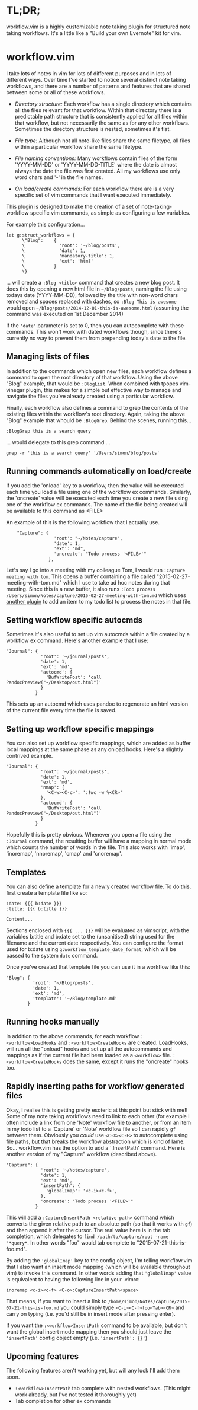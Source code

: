 # TL;DR;

workflow.vim is a highly customizable note taking plugin for structured note taking workflows. It's
a little like a "Build your own Evernote" kit for vim.

# workflow.vim

I take lots of notes in vim for lots of different purposes and in lots of different ways. Over time
I've started to notice several distinct note taking workflows, and there are a number of patterns
and features that are shared between some or all of these workflows.

- *Directory structure:* Each workflow has a single directory which contains all the files relevant
  for that workflow. Within that directory there is a predictable path structure that is
consistently applied for all files within that workflow, but not necessarily the same as for any
other workflows. Sometimes the directory structure is nested, sometimes it's flat.

- *File type:* Although not all note-like files share the same filetype, all files within a
  particular workflow share the same filetype.

- *File naming conventions:* Many workflows contain files of the form 'YYYY-MM-DD' or
  'YYYY-MM-DD-TITLE' where the date is almost always the date the file was first created. All my
workflows use only word chars and '-' in the file names.

- *On load/create commands:* For each workflow there are is a very specific set of vim commands that I want
  executed immediately.

This plugin is designed to make the creation of a set of note-taking-workflow specific vim commands,
as simple as configuring a few variables.

For example this configuration...

``` {.vim}
let g:struct_workflows = {
      \"Blog":    {
      \             'root': '~/blog/posts',
      \             'date': 1,
      \             'mandatory-title': 1,
      \             'ext': 'html'
      \           }
      \}
```

... will create a `:Blog <title>` command that creates a new blog post. It does this by opening a
new html file in `~/blog/posts`, naming the file using todays date (YYYY-MM-DD), followed by the title
with non-word chars removed and spaces replaced with dashes, so `:Blog This is awesome` would open
`~/blog/posts/2014-12-01-this-is-awesome.html` (assuming the command was executed on 1st December
2014)

If the `'date'` parameter is set to 0, then you can autocomplete with these commands. This won't
work with dated workflows though, since there's currently no way to prevent them from prepending
today's date to the file.

## Managing lists of files

In addition to the commands which open new files, each workflow defines a command to open the root
directory of that workflow. Using the above "Blog" example, that would be `:BlogList`. When combined
with tpopes vim-vinegar plugin, this makes for a simple but effective way to manage and navigate the
files you've already created using a particular workflow.

Finally, each workflow also defines a command to grep the contents of the existing files within the
workflow's root directory. Again, taking the above "Blog" example that whould be `:BlogGrep`. Behind
the scenes, running this...

```{.vim}
:BlogGrep this is a search query
```

... would delegate to this grep command ...

```{.bash}
grep -r 'this is a search query' '/Users/simon/blog/posts'
```

## Running commands automatically on load/create

If you add the 'onload' key to a workflow, then the value will be executed each time you load a file
using one of the workflow ex commands. Similarly, the 'oncreate' value will be executed each time you create
a new file using one of the workflow ex commands. The name of the file being created will be
available to this command as \<FILE\>

An example of this is the following workflow that I actually use.

``` {.vim}
    "Capture": {
                  'root': "~/Notes/capture",
                  'date': 1,
                  'ext': "md",
                  'oncreate': "Todo process '<FILE>'"
                },
```

Let's say I go into a meeting with my colleague Tom, I would run `:Capture meeting with tom`. This
opens a buffer containing a file called "2015-02-27-meeting-with-tom.md" which I use to take ad hoc
notes during that meeting. Since this is a new buffer, it also runs `:Todo process
/Users/simon/Notes/capture/2015-02-27-meeting-with-tom.md` which uses [another
plugin](https://github.com/simonhicks/todo.vim) to add an item to my todo list to process the notes
in that file.

## Setting workflow specific autocmds

Sometimes it's also useful to set up vim autocmds within a file created by a workflow ex command.
Here's another example that I use:

    "Journal": {
                 'root': '~/journal/posts',
                 'date': 1,
                 'ext': 'md',
                 'autocmd': {
                   'BufWritePost': 'call PandocPreview("~/Desktop/out.html")'
                 }
               }

This sets up an autocmd which uses pandoc to regenerate an html version of the current file every
time the file is saved.

## Setting up workflow specific mappings

You can also set up workflow specific mappings, which are added as buffer local mappings at the same
phase as any onload hooks. Here's a slightly contrived example.

    "Journal": {
                 'root': '~/journal/posts',
                 'date': 1,
                 'ext': 'md',
                 'nmap': {
                   '<C-w><C-c>': ':!wc -w %<CR>'
                 },
                 'autocmd': {
                   'BufWritePost': 'call PandocPreview("~/Desktop/out.html")'
                 }
               }

Hopefully this is pretty obvious. Whenever you open a file using the `:Journal` command, the
resulting buffer will have a mapping in normal mode which counts the number of words in the file.
This also works with 'imap', 'inoremap', 'nnoremap', 'cmap' and 'cnoremap'.

## Templates

You can also define a template for a newly created workflow file. To do this, first create a
template file like so:

``` {.markdown}
:date: {{{ b:date }}}
:title: {{{ b:title }}}

Content...
```

Sections enclosed with `{{{ ... }}}` will be evaluated as vimscript, with the variables b:title and
b:date set to the (unsanitised) string used for the filename and the current date respectively. You
can configure the format used for b:date using `g:workflow_template_date_format`, which will be
passed to the system `date` command.

Once you've created that template file you can use it in a workflow like this:

```
"Blog": {
          'root': '~/Blog/posts',
          'date': 1,
          'ext': 'md',
          'template': '~/Blog/template.md'
        }
```

## Running hooks manually

In addition to the above commands, for each workflow `:<workflow>LoadHooks` and
`:<workflow>CreateHooks` are created. LoadHooks, will run all the "onload" hooks and set up all the
autocommands and mappings as if the current file had been loaded as a `<workflow>` file.
`:<workflow>CreateHooks` does the same, except it runs the "oncreate" hooks too.

## Rapidly inserting paths for workflow generated files

Okay, I realise this is getting pretty esoteric at this point but stick with me!! Some of my note
taking workflows need to link to each other (for example I often include a link from one 'Note'
workflow file to another, or from an item in my todo list to a 'Capture' or 'Note' workflow file so
I can rapidly `gf` between them. Obviously you *could* use `<C-X><C-F>` to autocomplete using file
paths, but that breaks the workflow abstraction which is kind of lame. So... workflow.vim has the
option to add a `:<workflow>InsertPath' command. Here is another version of my "Capture" workflow
(described above).

```
"Capture": {
             'root': '~/Notes/capture',
             'date': 1,
             'ext': 'md',
             'insertPath': {
               'globalImap': '<c-i><c-f>',
             },
             'oncreate': "Todo process '<FILE>'"
           }
```
 
This will add a `:CaptureInsertPath <relative-path>` command which converts the given relative path
to an absolute path (so that it works with `gf`) and then append it after the cursor. The real value
here is in the tab completion, which delegates to `find /path/to/capture/root -name '*query*`. In
other words "foo" would tab complete to "2015-07-21-this-is-foo.md".

By adding the `'globalImap'` key to the config object, I'm telling workflow.vim that I also want an
insert mode mapping (which will be available throughout vim) to invoke this command. In other words
adding that `'globalImap'` value is equivalent to having the following line in your .vimrc:

```{.vim}
inoremap <c-i><c-f> <C-o>:CaptureInsertPath<space>
```

That means, if you want to insert a link to `/home/simon/Notes/capture/2015-07-21-this-is-foo.md`
you could simply type `<C-i><C-f>foo<Tab><CR>` and carry on typing (i.e. you'd still be in insert
mode after pressing enter). 

If you want the `:<workflow>InsertPath` command to be available, but don't want the global insert
mode mapping then you should just leave the `'insertPath'` config object empty (i.e. `'insertPath':
{}'`)

## Upcoming features

The following features aren't working yet, but will any luck I'll add them soon.

- `:<workflow>InsertPath` tab complete with nested workflows. (This might work already, but I've not tested it thoroughly yet)
- Tab completion for other ex commands
